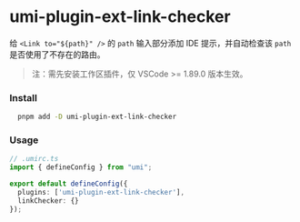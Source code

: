 
# umi-plugin-ext-link-checker

给 `<Link to="${path}" />` 的 `path` 输入部分添加 IDE 提示，并自动检查该 `path` 是否使用了不存在的路由。

> 注：需先安装工作区插件，仅 VSCode >= 1.89.0 版本生效。

### Install

```bash
  pnpm add -D umi-plugin-ext-link-checker
```

### Usage

```ts
// .umirc.ts
import { defineConfig } from "umi";

export default defineConfig({
  plugins: ['umi-plugin-ext-link-checker'],
  linkChecker: {}
});
```
